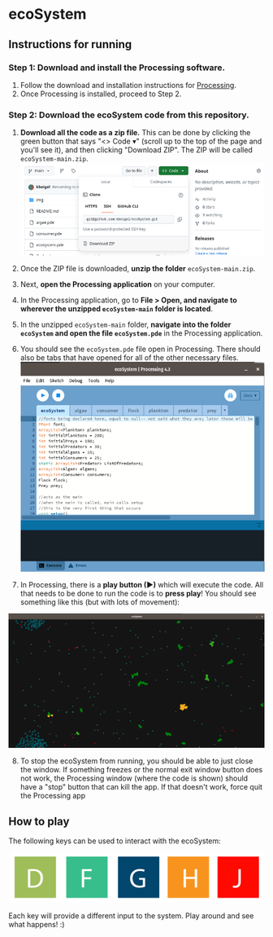 # ecoSystem

## Instructions for running
### Step 1: Download and install the Processing software.
1. Follow the download and installation instructions for [Processing](https://processing.org/download).
2. Once Processing is installed, proceed to Step 2.

### Step 2: Download the ecoSystem code from this repository.
1. **Download all the code as a zip file.** This can be done by clicking the green button that says "<> Code ▾" (scroll up to the top of the page and you'll see it), and then clicking "Download ZIP". The ZIP will be called `ecoSystem-main.zip`.
<a href="#"><img src="readme_img/download_img.png" /></a>

2. Once the ZIP file is downloaded, **unzip the folder** `ecoSystem-main.zip`.

3. Next, **open the Processing application** on your computer. 

4. In the Processing application, go to **File > Open, and navigate to wherever the unzipped `ecoSystem-main` folder is located**.

5. In the unzipped `ecoSystem-main` folder, **navigate into the folder `ecoSystem` and open the file `ecoSystem.pde`** in the Processing application.

6. You should see the `ecoSystem.pde` file open in Processing. There should also be tabs that have opened for all of the other necessary files.
<a href="#"><img src="readme_img/ecoSystem_img.png" /></a>

7. In Processing, there is a **play button (▶)** which will execute the code. All that needs to be done to run the code is to **press play**! You should see something like this (but with lots of movement):
<center><img src="readme_img/ecoSystem_exe_img.png" alt="ecoSystem"/></center>

8. To stop the ecoSystem from running, you should be able to just close the window. If something freezes or the normal exit window button does not work, the Processing window (where the code is shown) should have a "stop" button that can kill the app. If that doesn't work, force quit the Processing app

## How to play
The following keys can be used to interact with the ecoSystem:

<center><img src="readme_img/keys_img.png" alt="ecoSystem keys" width="500"/></center>

Each key will provide a different input to the system. Play around and see what happens! :)